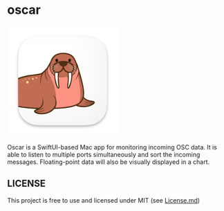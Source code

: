 # oscar

![](Oscar/Assets.xcassets/AppIcon.appiconset/icon_256x256.png)

Oscar is a SwiftUI-based Mac app for monitoring incoming OSC data. It is able to listen to multiple ports simultaneously and sort the incoming messages. Floating-point data will also be visually displayed in a chart.

## LICENSE

This project is free to use and licensed under MIT (see [License.md](LICENSE.md))
